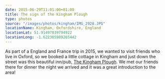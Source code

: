 ```yaml
---
date: 2015-06-29T11:01:00+01:00
title: The sign of the Kingham Plough
type: photos
source: "/images/photos/kingham/IMG_2928.JPG"
locationName: Kingham, Oxfordshire, England
locationLat: 51.91497039794922
locationLong: -1.622305989265442
---
```

As part of a England and France trip in 2015, we wanted to visit friends who live in Oxford, so we booked a little cottage in Kingham and just down the street was this beautiful inn/pub, [The Kingham Plough](https://thekinghamplough.co.uk/). We met our friends there for dinner the night we arrived and it was a great introduction to the area!